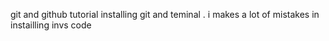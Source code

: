 git and github tutorial 
installing git and teminal .
i makes a lot of mistakes in instailling invs code
